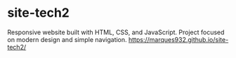# site-tech2
Responsive website built with HTML, CSS, and JavaScript. Project focused on modern design and simple navigation.  https://marques932.github.io/site-tech2/
